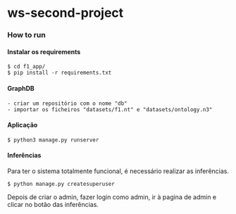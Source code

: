 # ws-second-project

### How to run

#### Instalar os requirements

    $ cd f1_app/
    $ pip install -r requirements.txt

#### GraphDB

    - criar um repositório com o nome "db"
    - importar os ficheiros "datasets/f1.nt" e "datasets/ontology.n3"

#### Aplicação

    $ python3 manage.py runserver

#### Inferências

Para ter o sistema totalmente funcional, é necessário realizar as inferências.

    $ python manage.py createsuperuser

Depois de criar o admin, fazer login como admin, ir à pagina de admin e clicar no botão das inferências.


